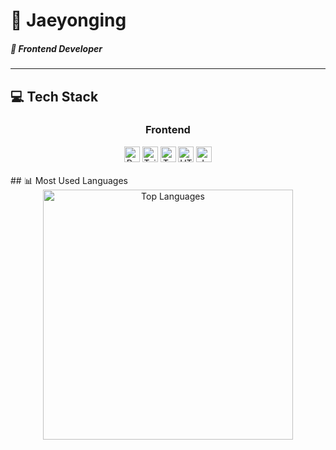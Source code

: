# 👋 Jaeyonging

##### 🧷 Frontend Developer

---

## 💻 Tech Stack

<div align="center">
  <h3>Frontend</h3>
  <img height="25px" src="https://img.shields.io/badge/React-20232A?style=for-the-badge&logo=react&logoColor=61DAFB" alt="React"/>
  <img height="25px" src="https://img.shields.io/badge/Tailwind_CSS-38B2AC?style=for-the-badge&logo=tailwind-css&logoColor=white" alt="Tailwind"/>
  <img height="25px" src="https://img.shields.io/badge/TypeScript-007ACC?style=for-the-badge&logo=typescript&logoColor=white" alt="TypeScript"/>
  <img height="25px" src="https://img.shields.io/badge/HTML5-E34F26?style=for-the-badge&logo=html5&logoColor=white" alt="HTML"/>
  <img height="25px" src="https://img.shields.io/badge/JSS-F7DF1E?style=for-the-badge&logo=JSS&logoColor=white" alt="JavaScript"/>
</div>

<br/>
## 📊 Most Used Languages

<div align="center">
  <img width="400px" src="https://github-readme-stats.vercel.app/api/top-langs/?username=jaeyonging&theme=merko&exclude_repo=clone-web-scrapper,clone-zoom&hide=Procfile&layout=compact&langs_count=8" alt="Top Languages"/>
</div>
